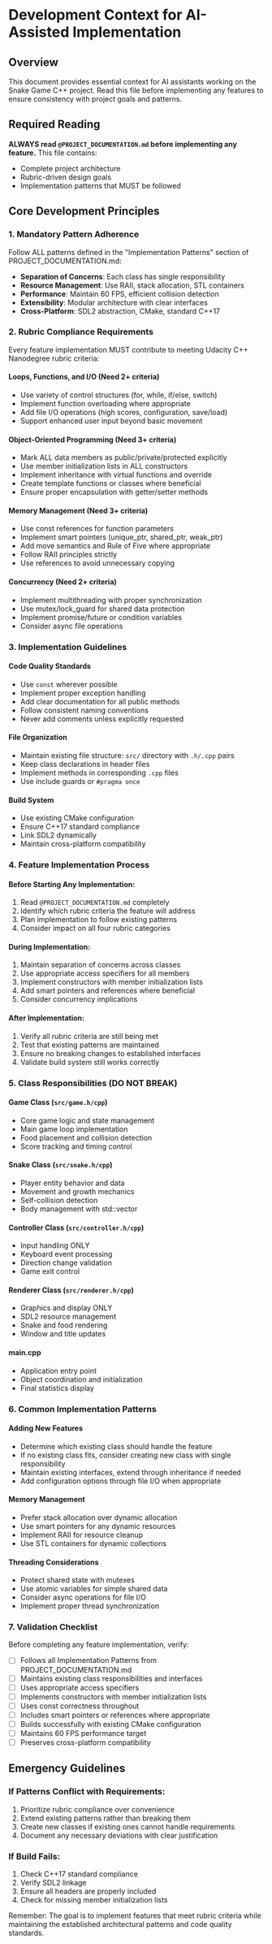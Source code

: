 # Development Context for AI-Assisted Implementation

## Overview
This document provides essential context for AI assistants working on the Snake Game C++ project. Read this file before implementing any features to ensure consistency with project goals and patterns.

## Required Reading
**ALWAYS read `@PROJECT_DOCUMENTATION.md` before implementing any feature.** This file contains:
- Complete project architecture
- Rubric-driven design goals
- Implementation patterns that MUST be followed

## Core Development Principles

### 1. **Mandatory Pattern Adherence**
Follow ALL patterns defined in the "Implementation Patterns" section of PROJECT_DOCUMENTATION.md:
- **Separation of Concerns**: Each class has single responsibility
- **Resource Management**: Use RAII, stack allocation, STL containers
- **Performance**: Maintain 60 FPS, efficient collision detection
- **Extensibility**: Modular architecture with clear interfaces
- **Cross-Platform**: SDL2 abstraction, CMake, standard C++17

### 2. **Rubric Compliance Requirements**
Every feature implementation MUST contribute to meeting Udacity C++ Nanodegree rubric criteria:

#### **Loops, Functions, and I/O** (Need 2+ criteria)
- Use variety of control structures (for, while, if/else, switch)
- Implement function overloading where appropriate
- Add file I/O operations (high scores, configuration, save/load)
- Support enhanced user input beyond basic movement

#### **Object-Oriented Programming** (Need 3+ criteria)
- Mark ALL data members as public/private/protected explicitly
- Use member initialization lists in ALL constructors
- Implement inheritance with virtual functions and override
- Create template functions or classes where beneficial
- Ensure proper encapsulation with getter/setter methods

#### **Memory Management** (Need 3+ criteria)
- Use const references for function parameters
- Implement smart pointers (unique_ptr, shared_ptr, weak_ptr)
- Add move semantics and Rule of Five where appropriate
- Follow RAII principles strictly
- Use references to avoid unnecessary copying

#### **Concurrency** (Need 2+ criteria)
- Implement multithreading with proper synchronization
- Use mutex/lock_guard for shared data protection
- Implement promise/future or condition variables
- Consider async file operations

### 3. **Implementation Guidelines**

#### **Code Quality Standards**
- Use `const` wherever possible
- Implement proper exception handling
- Add clear documentation for all public methods
- Follow consistent naming conventions
- Never add comments unless explicitly requested

#### **File Organization**
- Maintain existing file structure: `src/` directory with `.h/.cpp` pairs
- Keep class declarations in header files
- Implement methods in corresponding `.cpp` files
- Use include guards or `#pragma once`

#### **Build System**
- Use existing CMake configuration
- Ensure C++17 standard compliance
- Link SDL2 dynamically
- Maintain cross-platform compatibility

### 4. **Feature Implementation Process**

#### **Before Starting Any Implementation:**
1. Read `@PROJECT_DOCUMENTATION.md` completely
2. Identify which rubric criteria the feature will address
3. Plan implementation to follow existing patterns
4. Consider impact on all four rubric categories

#### **During Implementation:**
1. Maintain separation of concerns across classes
2. Use appropriate access specifiers for all members
3. Implement constructors with member initialization lists
4. Add smart pointers and references where beneficial
5. Consider concurrency implications

#### **After Implementation:**
1. Verify all rubric criteria are still being met
2. Test that existing patterns are maintained
3. Ensure no breaking changes to established interfaces
4. Validate build system still works correctly

### 5. **Class Responsibilities (DO NOT BREAK)**

#### **Game Class** (`src/game.h/cpp`)
- Core game logic and state management
- Main game loop implementation
- Food placement and collision detection
- Score tracking and timing control

#### **Snake Class** (`src/snake.h/cpp`)
- Player entity behavior and data
- Movement and growth mechanics
- Self-collision detection
- Body management with std::vector

#### **Controller Class** (`src/controller.h/cpp`)
- Input handling ONLY
- Keyboard event processing
- Direction change validation
- Game exit control

#### **Renderer Class** (`src/renderer.h/cpp`)
- Graphics and display ONLY
- SDL2 resource management
- Snake and food rendering
- Window and title updates

#### **main.cpp**
- Application entry point
- Object coordination and initialization
- Final statistics display

### 6. **Common Implementation Patterns**

#### **Adding New Features**
- Determine which existing class should handle the feature
- If no existing class fits, consider creating new class with single responsibility
- Maintain existing interfaces, extend through inheritance if needed
- Add configuration options through file I/O when appropriate

#### **Memory Management**
- Prefer stack allocation over dynamic allocation
- Use smart pointers for any dynamic resources
- Implement RAII for resource cleanup
- Use STL containers for dynamic collections

#### **Threading Considerations**
- Protect shared state with mutexes
- Use atomic variables for simple shared data
- Consider async operations for file I/O
- Implement proper thread synchronization

### 7. **Validation Checklist**

Before completing any feature implementation, verify:

- [ ] Follows all Implementation Patterns from PROJECT_DOCUMENTATION.md
- [ ] Maintains existing class responsibilities and interfaces
- [ ] Uses appropriate access specifiers
- [ ] Implements constructors with member initialization lists
- [ ] Uses const correctness throughout
- [ ] Includes smart pointers or references where appropriate
- [ ] Builds successfully with existing CMake configuration
- [ ] Maintains 60 FPS performance target
- [ ] Preserves cross-platform compatibility

## Emergency Guidelines

### **If Patterns Conflict with Requirements:**
1. Prioritize rubric compliance over convenience
2. Extend existing patterns rather than breaking them
3. Create new classes if existing ones cannot handle requirements
4. Document any necessary deviations with clear justification

### **If Build Fails:**
1. Check C++17 standard compliance
2. Verify SDL2 linkage
3. Ensure all headers are properly included
4. Check for missing member initialization lists

Remember: The goal is to implement features that meet rubric criteria while maintaining the established architectural patterns and code quality standards.